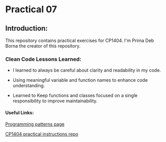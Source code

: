 # Practical 07
## Introduction:
This repository contains practical exercises for CP1404. I'm Prima Deb  Borna  the creator of this repository.

### Clean Code Lessons Learned:
* I learned to always be careful about clarity and readability in my code.

* Using meaningful variable and function names to enhance code understanding.

* Learned to Keep functions and classes focused on a single responsibility to improve maintainability.

#### Useful Links:
[Programming patterns page](https://github.com/CP1404/Starter/wiki/Programming-Patterns)

[CP1404 practical instructions repo](https://github.com/CP1404/Practicals.git)
